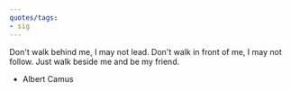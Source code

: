 ```yaml
---
quotes/tags:
- sig
---
```




Don't walk behind me, I may not lead. Don't walk in front of me, I may not follow. Just walk beside me and be my friend. 

  - Albert Camus